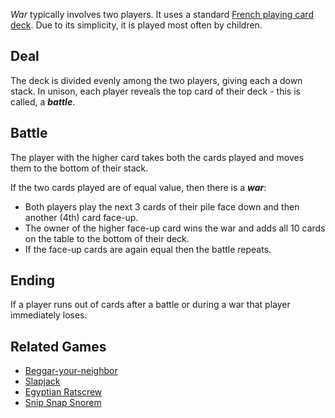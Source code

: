 
_War_ typically involves two players.
It uses a standard [French playing card deck][1].
Due to its simplicity, it is played most often by children.

Deal
----

The deck is divided evenly among the two players, giving each a down stack.
In unison, each player reveals the top card of their deck - this is called, a **_battle_**.

Battle
------

The player with the higher card takes both the cards played and moves them to the bottom of their stack.

If the two cards played are of equal value, then there is a **_war_**:

- Both players play the next 3 cards of their pile face down and then another (4th) card face-up.
- The owner of the higher face-up card wins the war and adds all 10 cards on the table to the bottom of their deck.
- If the face-up cards are again equal then the battle repeats.

Ending
------

If a player runs out of cards after a battle or during a war that player immediately loses.

Related Games
-------------

* [Beggar-your-neighbor][2]
* [Slapjack][3]
* [Egyptian Ratscrew][4]
* [Snip Snap Snorem][5]


[1]: http://en.wikipedia.org/wiki/Playing_card#French_design
[2]: http://en.wikipedia.org/wiki/Beggar-your-neighbor
[3]: http://en.wikipedia.org/wiki/Slapjack
[4]: http://en.wikipedia.org/wiki/Egyptian_Ratscrew
[5]: http://en.wikipedia.org/wiki/Snip_Snap_Snorem
